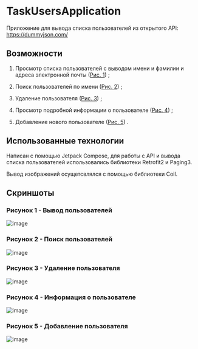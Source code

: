 # TaskUsersApplication
Приложение для вывода списка пользователей из открытого API: https://dummyjson.com/

## Возможности

1. Просмотр списка пользователей с выводом имени и фамилии и адреса электронной почты ([Рис. 1](#Users-list)) ;

2. Поиск пользователей по имени ([Рис. 2](#Users-search)) ;

3. Удаление пользователя ([Рис. 3](#Users-delete)) ;

4. Просмотр подробной информации о пользователе ([Рис. 4](#User-info)) ;

5. Добавление нового пользователе ([Рис. 5](#User-add)) .

## Использованные технологии

Написан с помощью Jetpack Compose, для работы с API и вывода списка пользователей использовались библиотеки Retrofit2 и Paging3.

Вывод изображений осущетсвлялся с помощью библиотеки Coil.

## Скриншоты

### Рисунок 1 - Вывод пользователей <a name="Users-list"></a>
![image](https://github.com/ramildevm/TaskUsersApplication/assets/58982208/69b7f7d9-7f12-48b3-bc66-11df6e1dc845)

### Рисунок 2 - Поиск пользователей <a name="Users-search"></a> 
![image](https://github.com/ramildevm/TaskUsersApplication/assets/58982208/d9e258c4-43b6-4316-9328-1a09a8891e42)

### Рисунок 3 - Удаление пользователя <a name="Users-delete"></a> 
![image](https://github.com/ramildevm/TaskUsersApplication/assets/58982208/73893c62-b50a-4d2a-a677-07d01415eaf5)

### Рисунок 4 - Информация о пользователе <a name="User-info"></a> 
![image](https://github.com/ramildevm/TaskUsersApplication/assets/58982208/1f4a7b9d-3a03-4109-b861-f38be7d7e87d)

### Рисунок 5 - Добавление пользователя <a name="User-add"></a> 
![image](https://github.com/ramildevm/TaskUsersApplication/assets/58982208/917ff672-2d4c-41a9-a96a-6834e3a977ca)
